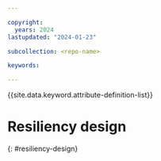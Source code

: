 ```yaml
---

copyright:
  years: 2024
lastupdated: "2024-01-23"

subcollection: <repo-name>

keywords:

---
```


{{site.data.keyword.attribute-definition-list}}

# Resiliency design
{: #resiliency-design}


